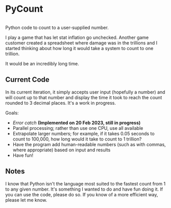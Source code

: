 # PyCount
<p align="left">
  <a aria-label="license" href="https://github.com/primer/css/blob/main/LICENSE">
    <img src="https://img.shields.io/github/license/primer/css.svg" alt="">
  </a>
</p>

Python code to count to a user-supplied number.

I play a game that has let stat inflation go unchecked. Another game customer created a spreadsheet where damage was in the trillions and I started thinking about how long it would take a system to count to one trillion.

It would be an incredibly long time.

## Current Code

In its current iteration, it simply accepts user input (hopefully a number) and will count up to that number and display the time it took to reach the count rounded to 3 decimal places. It's a work in progress.

Goals:
- <em>Error catch</em> <b>(Implemented on 20 Feb 2023, still in progress)</b>
- Parallel processing; rather than use one CPU, use all available
- Extrapolate larger numbers; for example, if it takes 0.05 seconds to count to 100,000, how long would it take to count to 1 trillion?
- Have the program add human-readable numbers (such as with commas, where appropriate) based on input and results
- Have fun!

## Notes
I know that Python isn't the language most suited to the fastest count from 1 to any given number. It's something I wanted to do and have fun doing it. If you can use the code, please do so. If you know of a more efficient way, please let me know.
